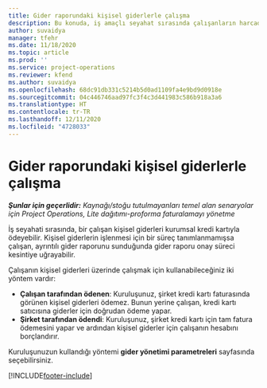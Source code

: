 ```yaml
---
title: Gider raporundaki kişisel giderlerle çalışma
description: Bu konuda, iş amaçlı seyahat sırasında çalışanların harcadığı kişisel giderlerle nasıl çalışılacağı hakkında bilgiler sağlanmaktadır.
author: suvaidya
manager: tfehr
ms.date: 11/18/2020
ms.topic: article
ms.prod: ''
ms.service: project-operations
ms.reviewer: kfend
ms.author: suvaidya
ms.openlocfilehash: 68dc91db331c5214b5d0ad1109fa4e9bd9d0918e
ms.sourcegitcommit: 04c446746aad97fc3f4c3d441983c586b918a3a6
ms.translationtype: HT
ms.contentlocale: tr-TR
ms.lasthandoff: 12/11/2020
ms.locfileid: "4728033"
---
```

# <a name="work-with-personal-expenses-on-an-expense-report"></a>Gider raporundaki kişisel giderlerle çalışma

_**Şunlar için geçerlidir:** Kaynağı/stoğu tutulmayanları temel alan senaryolar için Project Operations, Lite dağıtımı-proforma faturalamayı yönetme_

İş seyahati sırasında, bir çalışan kişisel giderleri kurumsal kredi kartıyla ödeyebilir. Kişisel giderlerin işlenmesi için bir süreç tanımlanmamışsa çalışan, ayrıntılı gider raporunu sunduğunda gider raporu onay süreci kesintiye uğrayabilir.

Çalışanın kişisel giderleri üzerinde çalışmak için kullanabileceğiniz iki yöntem vardır:

  - **Çalışan tarafından ödenen**: Kuruluşunuz, şirket kredi kartı faturasında görünen kişisel giderleri ödemez. Bunun yerine çalışan, kredi kartı satıcısına giderler için doğrudan ödeme yapar. 
  - **Şirket tarafından ödendi**: Kuruluşunuz, şirket kredi kartı için tam fatura ödemesini yapar ve ardından kişisel giderler için çalışanın hesabını borçlandırır.

Kuruluşunuzun kullandığı yöntemi **gider yönetimi parametreleri** sayfasında seçebilirsiniz.


[!INCLUDE[footer-include](../includes/footer-banner.md)]